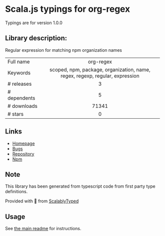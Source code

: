 
# Scala.js typings for org-regex

Typings are for version 1.0.0

## Library description:
Regular expression for matching npm organization names

|                    |                 |
| ------------------ | :-------------: |
| Full name          | org-regex |
| Keywords           | scoped, npm, package, organization, name, regex, regexp, regular, expression |
| # releases         | 3 |
| # dependents       | 5 |
| # downloads        | 71341 |
| # stars            | 0 |

## Links
- [Homepage](https://github.com/sidoshi/org-regex#readme)
- [Bugs](https://github.com/sidoshi/org-regex/issues)
- [Repository](https://github.com/sidoshi/org-regex)
- [Npm](https://www.npmjs.com/package/org-regex)
    


## Note
This library has been generated from typescript code from first party type definitions.

Provided with :purple_heart: from [ScalablyTyped](https://github.com/oyvindberg/ScalablyTyped)

## Usage
See [the main readme](../../readme.md) for instructions.


